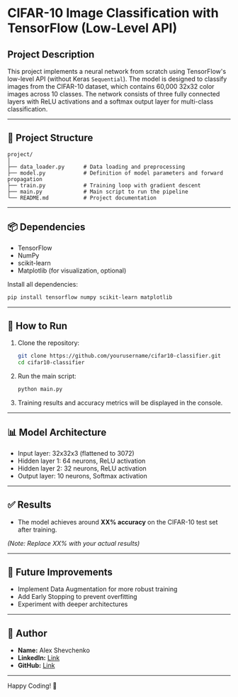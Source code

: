 # CIFAR-10 Image Classification with TensorFlow (Low-Level API)

## Project Description

This project implements a neural network from scratch using TensorFlow's low-level API (without Keras `Sequential`). The model is designed to classify images from the CIFAR-10 dataset, which contains 60,000 32x32 color images across 10 classes. The network consists of three fully connected layers with ReLU activations and a softmax output layer for multi-class classification.

---

## 📁 **Project Structure**

```
project/
│
├── data_loader.py      # Data loading and preprocessing
├── model.py            # Definition of model parameters and forward propagation
├── train.py            # Training loop with gradient descent
├── main.py             # Main script to run the pipeline
└── README.md           # Project documentation
```

---

## 📦 **Dependencies**

* TensorFlow
* NumPy
* scikit-learn
* Matplotlib (for visualization, optional)

Install all dependencies:

```bash
pip install tensorflow numpy scikit-learn matplotlib
```

---

## 🚀 **How to Run**

1. Clone the repository:

   ```bash
   git clone https://github.com/yourusername/cifar10-classifier.git
   cd cifar10-classifier
   ```

2. Run the main script:

   ```bash
   python main.py
   ```

3. Training results and accuracy metrics will be displayed in the console.

---

## 📊 **Model Architecture**

* Input layer: 32x32x3 (flattened to 3072)
* Hidden layer 1: 64 neurons, ReLU activation
* Hidden layer 2: 32 neurons, ReLU activation
* Output layer: 10 neurons, Softmax activation

---

## ✅ **Results**

* The model achieves around **XX% accuracy** on the CIFAR-10 test set after training.

*(Note: Replace XX% with your actual results)*

---

## 📌 **Future Improvements**

* Implement Data Augmentation for more robust training
* Add Early Stopping to prevent overfitting
* Experiment with deeper architectures

---

## 👤 **Author**

* **Name:** Alex Shevchenko
* **LinkedIn:** [Link](https://www.linkedin.com/in/alex-shevchenko-411510317)
* **GitHub:** [Link](https://github.com/Borock1212)

---

Happy Coding! 🚀
